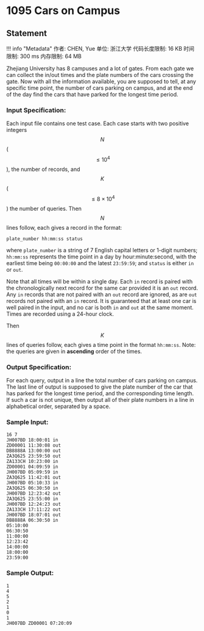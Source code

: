 
# 1095 Cars on Campus

## Statement

!!! info "Metadata"
    作者: CHEN, Yue
    单位: 浙江大学
    代码长度限制: 16 KB
    时间限制: 300 ms
    内存限制: 64 MB

Zhejiang University has 8 campuses and a lot of gates.  From each gate we can collect the in/out times and the plate numbers of the cars crossing the gate.  Now with all the information available, you are supposed to tell, at any specific time point, the number of cars parking on campus, and at the end of the day find the cars that have parked for the longest time period.

### Input Specification:

Each input file contains one test case.  Each case starts with two positive integers $$N$$ ($$\le 10^4$$), the number of records, and $$K$$ ($$\le 8\times 10^4$$) the number of queries.  Then $$N$$ lines follow, each gives a record in the format:

```
plate_number hh:mm:ss status
```

where `plate_number` is a string of 7 English capital letters or 1-digit numbers; `hh:mm:ss` represents the time point in a day by hour:minute:second, with the earliest time being `00:00:00` and the latest `23:59:59`; and `status` is either `in` or `out`.

Note that all times will be within a single day. Each `in` record is paired with the chronologically next record for the same car provided it is an `out` record. Any `in` records that are not paired with an `out` record are ignored, as are `out` records not paired with an `in` record. It is guaranteed that at least one car is well paired in the input, and no car is both `in` and `out` at the same moment. Times are recorded using a 24-hour clock.

Then $$K$$ lines of queries follow, each gives a time point in the format `hh:mm:ss`.  Note: the queries are given in **ascending** order of the times.

### Output Specification:

For each query, output in a line the total number of cars parking on campus.  The last line of output is supposed to give the plate number of the car that has parked for the longest time period, and the corresponding time length.  If such a car is not unique, then output all of their plate numbers in a line in alphabetical order, separated by a space.

### Sample Input:
```plaintext
16 7
JH007BD 18:00:01 in
ZD00001 11:30:08 out
DB8888A 13:00:00 out
ZA3Q625 23:59:50 out
ZA133CH 10:23:00 in
ZD00001 04:09:59 in
JH007BD 05:09:59 in
ZA3Q625 11:42:01 out
JH007BD 05:10:33 in
ZA3Q625 06:30:50 in
JH007BD 12:23:42 out
ZA3Q625 23:55:00 in
JH007BD 12:24:23 out
ZA133CH 17:11:22 out
JH007BD 18:07:01 out
DB8888A 06:30:50 in
05:10:00
06:30:50
11:00:00
12:23:42
14:00:00
18:00:00
23:59:00
```

### Sample Output:
```plaintext
1
4
5
2
1
0
1
JH007BD ZD00001 07:20:09
```

